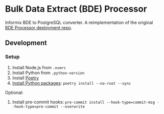 # Bulk Data Extract (BDE) Processor

Informix BDE to PostgreSQL converter. A reimplementation of the original
[BDE Processor deployment repo](https://github.com/linz/bde-processor-deployment).

## Development

### Setup

1. Install Node.js from `.nvmrc`
2. Install Python from `.python-version`
3. Install [Poetry](https://python-poetry.org/docs/master/#installation)
4. [Install Python packages](https://github.com/nvm-sh/nvm#long-term-support):
   `poetry install --no-root --sync`

Optional:

1. Install pre-commit hooks:
   `pre-commit install --hook-type=commit-msg --hook-type=pre-commit --overwrite`
